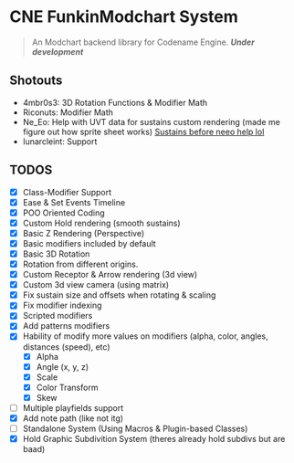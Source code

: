 # CNE FunkinModchart System
> An Modchart backend library for Codename Engine. **_Under development_**

## Shotouts
- 4mbr0s3: 3D Rotation Functions & Modifier Math
- Riconuts: Modifier Math
- Ne_Eo: Help with UVT data for sustains custom rendering (made me figure out how sprite sheet works) [Sustains before neeo help lol](https://github.com/TheoDevelops/CNEModchart-Framework/blob/main/art/nocontext.png)
- lunarcleint: Support

## TODOS
- [X] Class-Modifier Support
- [X] Ease & Set Events Timeline
- [X] POO Oriented Coding
- [X] Custom Hold rendering (smooth sustains)
- [X] Basic Z Rendering (Perspective)
- [X] Basic modifiers included by default
- [X] Basic 3D Rotation
- [X] Rotation from different origins.
- [X] Custom Receptor & Arrow rendering (3d view)
- [X] Custom 3d view camera (using matrix)
- [X] Fix sustain size and offsets when rotating & scaling
- [X] Fix modifier indexing
- [X] Scripted modifiers
- [X] Add patterns modifiers
- [X] Hability of modify more values on modifiers (alpha, color, angles, distances (speed), etc)
   - [X] Alpha
   - [X] Angle (x, y, z)
   - [X] Scale
   - [X] Color Transform
   - [X] Skew
- [ ] Multiple playfields support
- [X] Add note path (like not itg)
- [ ] Standalone System (Using Macros & Plugin-based Classes)
- [X] Hold Graphic Subdivition System (theres already hold subdivs but are baad)
